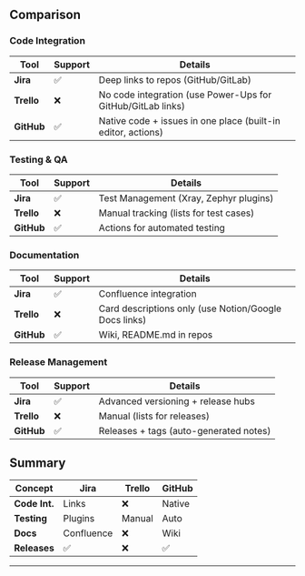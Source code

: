 ## Comparison
### Code Integration
| Tool    | Support | Details |
|---------|---------|---------|
| **Jira** | ✅ | Deep links to repos (GitHub/GitLab) |
| **Trello** | ❌ | No code integration (use Power-Ups for GitHub/GitLab links) |
| **GitHub** | ✅ | Native code + issues in one place (built-in editor, actions) |

### Testing & QA
| Tool    | Support | Details |
|---------|---------|---------|
| **Jira** | ✅ | Test Management (Xray, Zephyr plugins) |
| **Trello** | ❌ | Manual tracking (lists for test cases) |
| **GitHub** | ✅ | Actions for automated testing |

### Documentation
| Tool    | Support | Details |
|---------|---------|---------|
| **Jira** | ✅ | Confluence integration |
| **Trello** | ❌ | Card descriptions only (use Notion/Google Docs links) |
| **GitHub** | ✅ | Wiki, README.md in repos |

### Release Management
| Tool    | Support | Details |
|---------|---------|---------|
| **Jira** | ✅ | Advanced versioning + release hubs |
| **Trello** | ❌ | Manual (lists for releases) |
| **GitHub** | ✅ | Releases + tags (auto-generated notes) |

## Summary

| Concept       | Jira       | Trello   | GitHub     |
|---------------|------------|----------|------------|
| **Code Int.** | Links      |   ❌      | Native     |
| **Testing**   | Plugins    | Manual   | Auto       |
| **Docs**      | Confluence |   ❌      | Wiki       |
| **Releases**  | ✅          |   ❌      |   ✅        |

---

